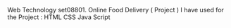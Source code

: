 Web Technology set08801. 
Online Food Delivery ( Project )
I have used for the Project : 
HTML
CSS
Java Script
